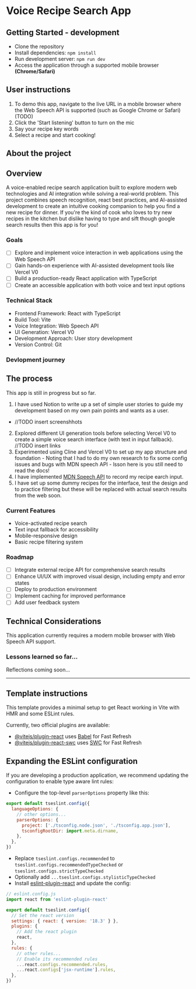 # Voice Recipe Search App

## Getting Started - development
- Clone the repository
- Install dependencies: `npm install`
- Run development server: `npm run dev`
- Access the application through a supported mobile browser **(Chrome/Safari)**

## User instructions
1. To demo this app, navigate to the live URL in a mobile browser where the Web Speech API is supported (such as Google Chrome or Safari) (TODO)
2. Click the 'Start listening' button to turn on the mic
3. Say your recipe key words
4. Select a recipe and start cooking!

## About the project

## Overview
A voice-enabled recipe search application built to explore modern web technologies and AI integration while solving a real-world problem. This project combines speech recognition, react best practices, and AI-assisted development to create an intuitive cooking companion to help you find a new recipe for dinner. If you're the kind of cook who loves to try new recipes in the kitchen but dislike having to type and sift though google search results then this app is for you!

### Goals
- [ ] Explore and implement voice interaction in web applications using the Web Speech API
- [ ] Gain hands-on experience with AI-assisted development tools like Vercel V0
- [ ] Build a production-ready React application with TypeScript
- [ ] Create an accessible application with both voice and text input options

###  Technical Stack
- Frontend Framework: React with TypeScript
- Build Tool: Vite
- Voice Integration: Web Speech API
- UI Generation: Vercel V0
- Development Approach: User story development
- Version Control: Git

### Devlopment journey
## The process
This app is still in progress but so far.
1. I have used Notion to write up a set of simple user stories to guide my development based on my own pain points and wants as a user.
 - //TODO insert screenshhots
2. Explored different UI generation tools before selecting Vercel V0 to create a simple voice search interface (with text in input fallback). //TODO insert links
3. Experimented using Cline and Vercel V0 to set up my app structure and foundation  - Noting that I had to do my own research to fix some config issues and bugs with MDN speech API - lsson here is you still need to read the docs!
4. I have implemented [MDN Speech API](https://developer.mozilla.org/en-US/docs/Web/API/Web_Speech_API) to record my recipe earch input. 
5. I have set up some dummy recipes for the interface, test the design and to practice filtering but these will be replaced with actual search results from the web soon.

### Current Features
- Voice-activated recipe search
- Text input fallback for accessibility
- Mobile-responsive design
- Basic recipe filtering system

### Roadmap

-[ ] Integrate external recipe API for comprehensive search results
-[ ] Enhance UI/UX with improved visual design, including empty and error states
-[ ] Deploy to production environment
-[ ] Implement caching for improved performance
-[ ] Add user feedback system

## Technical Considerations
This application currently requires a modern mobile browser with Web Speech API support. 

### Lessons learned so far...

Reflections coming soon...



-----------------------------------------------------

## Template instructions
This template provides a minimal setup to get React working in Vite with HMR and some ESLint rules.

Currently, two official plugins are available:

- [@vitejs/plugin-react](https://github.com/vitejs/vite-plugin-react/blob/main/packages/plugin-react/README.md) uses [Babel](https://babeljs.io/) for Fast Refresh
- [@vitejs/plugin-react-swc](https://github.com/vitejs/vite-plugin-react-swc) uses [SWC](https://swc.rs/) for Fast Refresh

## Expanding the ESLint configuration

If you are developing a production application, we recommend updating the configuration to enable type aware lint rules:

- Configure the top-level `parserOptions` property like this:

```js
export default tseslint.config({
  languageOptions: {
    // other options...
    parserOptions: {
      project: ['./tsconfig.node.json', './tsconfig.app.json'],
      tsconfigRootDir: import.meta.dirname,
    },
  },
})
```

- Replace `tseslint.configs.recommended` to `tseslint.configs.recommendedTypeChecked` or `tseslint.configs.strictTypeChecked`
- Optionally add `...tseslint.configs.stylisticTypeChecked`
- Install [eslint-plugin-react](https://github.com/jsx-eslint/eslint-plugin-react) and update the config:

```js
// eslint.config.js
import react from 'eslint-plugin-react'

export default tseslint.config({
  // Set the react version
  settings: { react: { version: '18.3' } },
  plugins: {
    // Add the react plugin
    react,
  },
  rules: {
    // other rules...
    // Enable its recommended rules
    ...react.configs.recommended.rules,
    ...react.configs['jsx-runtime'].rules,
  },
})
```
